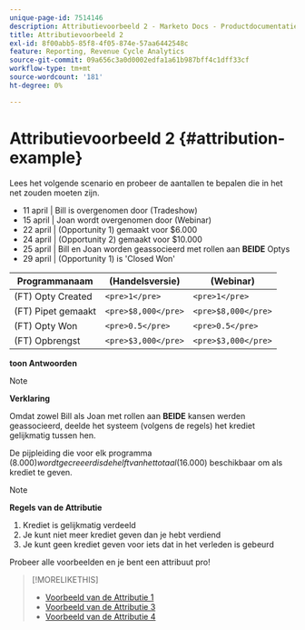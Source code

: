 ```yaml
---
unique-page-id: 7514146
description: Attributievoorbeeld 2 - Marketo Docs - Productdocumentatie
title: Attributievoorbeeld 2
exl-id: 8f00abb5-85f8-4f05-874e-57aa6442548c
feature: Reporting, Revenue Cycle Analytics
source-git-commit: 09a656c3a0d0002edfa1a61b987bff4c1dff33cf
workflow-type: tm+mt
source-wordcount: '181'
ht-degree: 0%

---
```


# Attributievoorbeeld 2 {#attribution-example}

Lees het volgende scenario en probeer de aantallen te bepalen die in het net zouden moeten zijn.

* 11 april | Bill is overgenomen door (Tradeshow)
* 15 april | Joan wordt overgenomen door (Webinar)
* 22 april | (Opportunity 1) gemaakt voor $6.000
* 24 april | (Opportunity 2) gemaakt voor $10.000
* 25 april | Bill en Joan worden geassocieerd met rollen aan **BEIDE** Optys
* 29 april | (Opportunity 1) is &#39;Closed Won&#39;

| Programmanaam | (Handelsversie) | (Webinar) |
|---|---|---|
| (FT) Opty Created | `<pre>1</pre>` | `<pre>1</pre>` |
| (FT) Pipet gemaakt | `<pre>$8,000</pre>` | `<pre>$8,000</pre>` |
| (FT) Opty Won | `<pre>0.5</pre>` | `<pre>0.5</pre>` |
| (FT) Opbrengst | `<pre>$3,000</pre>` | `<pre>$3,000</pre>` |

**toon Antwoorden**

>[!NOTE]
>
>**Verklaring**
>
>Omdat zowel Bill als Joan met rollen aan **BEIDE** kansen werden geassocieerd, deelde het systeem (volgens de regels) het krediet gelijkmatig tussen hen.
>
>De pijpleiding die voor elk programma ($8.000) wordt gecreeerd is de helft van het totaal ($16.000) beschikbaar om als krediet te geven.

>[!NOTE]
>
>**Regels van de Attributie**
>
>1. Krediet is gelijkmatig verdeeld
>1. Je kunt niet meer krediet geven dan je hebt verdiend
>1. Je kunt geen krediet geven voor iets dat in het verleden is gebeurd

Probeer alle voorbeelden en je bent een attribuut pro!

>[!MORELIKETHIS]
>
>* [ Voorbeeld van de Attributie 1 ](/help/marketo/product-docs/reporting/revenue-cycle-analytics/revenue-tools/attribution/attribution-example-1.md)
>* [ Voorbeeld van de Attributie 3 ](/help/marketo/product-docs/reporting/revenue-cycle-analytics/revenue-tools/attribution/attribution-example-3.md)
>* [ Voorbeeld van de Attributie 4 ](/help/marketo/product-docs/reporting/revenue-cycle-analytics/revenue-tools/attribution/attribution-example-4.md)
